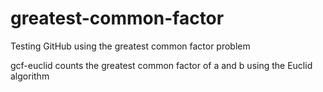 # greatest-common-factor
Testing GitHub using the greatest common factor problem

gcf-euclid counts the greatest common factor of a and b using the Euclid algorithm
